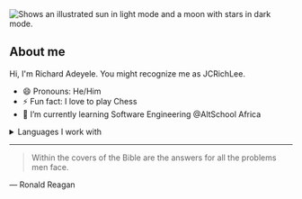 <picture>
  <source media="(prefers-color-scheme: dark)" srcset="https://wallpapers.com/images/hd/avengers-superhero-wkpp95zvy13pa2m6.jpg">
  <source media="(prefers-color-scheme: light)" srcset="https://wallpaperaccess.com/full/32360.png">
  <img alt="Shows an illustrated sun in light mode and a moon with stars in dark mode." src="https://user-images.githubusercontent.com/25423296/163456779-a8556205-d0a5-45e2-ac17-42d089e3c3f8.png">
</picture>


## About me

Hi, I'm Richard Adeyele. You might recognize me as JCRichLee.
- 😄 Pronouns: He/Him
- ⚡ Fun fact: I love to play Chess
- 🌱 I’m currently learning Software Engineering @AltSchool Africa
<details>
<summary>Languages I work with</summary>

| Rank |   Languages   |
|---:|---------------|
|     1|HTML|
|     2|CSS|
|     3|JavaScript|
|     4|React|

</details>

---
> Within the covers of the Bible are the answers for all the problems men face.

— Ronald Reagan


<!--
**jcrichlee/jcrichlee** is a ✨ _special_ ✨ repository because its `README.md` (this file) appears on your GitHub profile.

Here are some ideas to get you started:

- 🔭 I’m currently working on ...
- 🌱 I’m currently learning ...
- 👯 I’m looking to collaborate on ...
- 🤔 I’m looking for help with ...
- 💬 Ask me about ...
- 📫 How to reach me: ...
- 😄 Pronouns: ...
- ⚡ Fun fact: ...
-->
